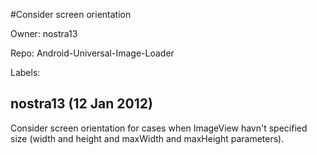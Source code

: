 #Consider screen orientation

Owner: nostra13

Repo: Android-Universal-Image-Loader

Labels: 

## nostra13 (12 Jan 2012)

Consider screen orientation for cases when  ImageView havn't specified size (width and height and maxWidth and maxHeight parameters).


